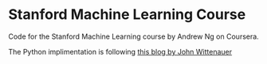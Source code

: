 # Stanford Machine Learning Course

Code for the Stanford Machine Learning course by Andrew Ng on Coursera. 

The Python implimentation is following [this blog by John Wittenauer](http://www.johnwittenauer.net/machine-learning-exercises-in-python-part-1/)
